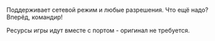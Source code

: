 Поддерживает сетевой режим и любые разрешения. Что ещё надо? Вперёд, командир!

Ресурсы игры идут вместе с портом - оригинал не требуется.